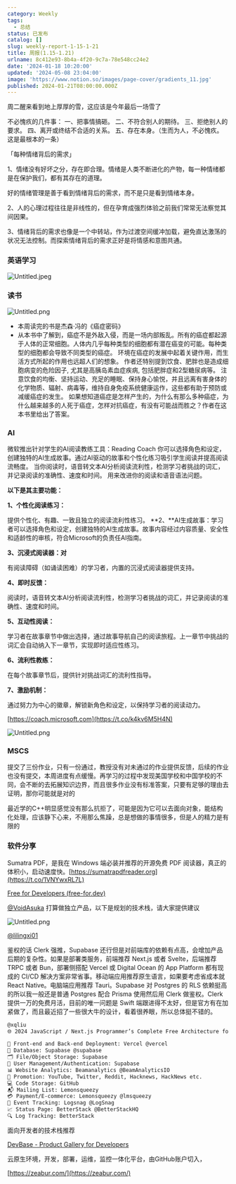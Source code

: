 ```yaml
---
category: Weekly
tags:
  - 总结
status: 已发布
catalog: []
slug: weekly-report-1-15-1-21
title: 周报(1.15-1.21)
urlname: 8c412e93-8b4a-4f20-9c7a-78e548cc24e2
date: '2024-01-18 10:20:00'
updated: '2024-05-08 23:04:00'
image: 'https://www.notion.so/images/page-cover/gradients_11.jpg'
published: 2024-01-21T08:00:00.000Z
---
```


周二醒来看到地上厚厚的雪，这应该是今年最后一场雪了


不必愧疚的几件事：
一、把事情搞砸。
二、不符合别人的期待。
三、拒绝别人的要求。
四、离开或终结不合适的关系。
五、存在本身。（生而为人，不必愧疚。这是最根本的一条）


「每种情绪背后的需求」


1、情绪没有好坏之分，存在即合理。情绪是人类不断进化的产物，每一种情绪都是在保护我们，都有其存在的道理。


好的情绪管理是善于看到情绪背后的需求，而不是只是看到情绪本身。


2、人的心理过程往往是非线性的，但在孕育成强烈体验之前我们常常无法察觉其间因果。


3、情绪背后的需求也像是一个中转站，作为过渡空间缓冲加载，避免直达激荡的状况无法控制。而探索情绪背后的需求正好是将情感和意图共通。


### 英语学习


![Untitled.jpeg](https://prod-files-secure.s3.us-west-2.amazonaws.com/5d24fe63-e567-4804-86f9-9fdc62e13082/faec46dc-9da5-4799-b905-c316418f1168/Untitled.jpeg?X-Amz-Algorithm=AWS4-HMAC-SHA256&X-Amz-Content-Sha256=UNSIGNED-PAYLOAD&X-Amz-Credential=ASIAZI2LB466YEXUW6FO%2F20250417%2Fus-west-2%2Fs3%2Faws4_request&X-Amz-Date=20250417T053959Z&X-Amz-Expires=3600&X-Amz-Security-Token=IQoJb3JpZ2luX2VjEM3%2F%2F%2F%2F%2F%2F%2F%2F%2F%2FwEaCXVzLXdlc3QtMiJHMEUCIQCRJf4IrePBvwkofw0JACS4N7zLXM6Uod7gVJA95NVwOwIgOGGG3ooyqgE%2F1HtmIpmwF9yWLu8INJ%2BMTTOUZT0cWuEq%2FwMIVhAAGgw2Mzc0MjMxODM4MDUiDMimG4U9oWFXo7avCyrcAze%2BgTXYhjptkKGHCEPlMnkmi8g2v8pUifCiaA56cxxNrURE9O6dAuM2ThuXCq%2FrFibQkrnHry45JwXDCmjVM91kbdYlbzdQtX7bJqNOgLVSw%2B9YbZwPbP%2Fv4eHGY%2F1maigT03L8w2vBSqZKrOcuy11K2QmsULD3NE%2FBOLCnRXXQ6kOV08pGOhF%2Fb2GlV9ce%2FoPO7oSnTrzxAG9ku5EETY8NOyOmqcPjxTjjGHRLx%2FlYIXAgtTF3aCrMDFx7G5WJ5JU%2B3O2jXYvM1NdufREDDPYWMTpbDL7%2BUKNMwsuy0wvHBiN5hKM1Yjz6kWJ%2F4pkxTwRy4M9woWrQVm1segbyORaHXGAzLB2xktbT6Pbe7UmzBLD%2BDSjFKCrt3QFyOe0I85qWAg5%2FBlM5YeIHjLukSrLllbQKHLEBV1j77XtPbqmgwUvV%2Bco7yTRsPz16V8wqVCeBuLDshkBsELGJfrvqgLCkKeZ4tawyIDohodr6aJTfPhIG0SA08EbfnkE5QOX76wpXDYMrGevdIFut%2Bmkbw8iRKZNDAy13mtLkpshIq8QeZjdlqMvf9%2BZzcY3c4oK2elZZU37paYMP0JQs9hJnma5rSRmUtscD8brWGjHPc8K883YobKDiRJvKjcfbMI%2BYgsAGOqUB0CqPclif3E1fuCMs90%2Fp5D0F0xs8UUdJQFTcHADazQhhF3TYTkM9QFdOVOO%2Fx1lYLNCGiNcR9U3e7zv7TRHzSWSkgcG4mbPtaQxEpTPIkZqzxl3cVO0bYEzfnLgjCB8LCyNWh8chNepxXuaJuuS%2Bjx99vL4KB%2BMKMADoTvNIsTVLEXn%2FqourrvXVVQGkwm6IMkoOU7uO6jt0Z0EV6HeKAvVEg5YI&X-Amz-Signature=370a451a9195e16016da8bb241f8f750ea488f74b664267aeaa631a9fbabd0ac&X-Amz-SignedHeaders=host&x-id=GetObject)


### 读书


![Untitled.png](https://prod-files-secure.s3.us-west-2.amazonaws.com/5d24fe63-e567-4804-86f9-9fdc62e13082/08aff459-da99-4ed5-87c6-1f4c95b62ac3/Untitled.png?X-Amz-Algorithm=AWS4-HMAC-SHA256&X-Amz-Content-Sha256=UNSIGNED-PAYLOAD&X-Amz-Credential=ASIAZI2LB466YEXUW6FO%2F20250417%2Fus-west-2%2Fs3%2Faws4_request&X-Amz-Date=20250417T053959Z&X-Amz-Expires=3600&X-Amz-Security-Token=IQoJb3JpZ2luX2VjEM3%2F%2F%2F%2F%2F%2F%2F%2F%2F%2FwEaCXVzLXdlc3QtMiJHMEUCIQCRJf4IrePBvwkofw0JACS4N7zLXM6Uod7gVJA95NVwOwIgOGGG3ooyqgE%2F1HtmIpmwF9yWLu8INJ%2BMTTOUZT0cWuEq%2FwMIVhAAGgw2Mzc0MjMxODM4MDUiDMimG4U9oWFXo7avCyrcAze%2BgTXYhjptkKGHCEPlMnkmi8g2v8pUifCiaA56cxxNrURE9O6dAuM2ThuXCq%2FrFibQkrnHry45JwXDCmjVM91kbdYlbzdQtX7bJqNOgLVSw%2B9YbZwPbP%2Fv4eHGY%2F1maigT03L8w2vBSqZKrOcuy11K2QmsULD3NE%2FBOLCnRXXQ6kOV08pGOhF%2Fb2GlV9ce%2FoPO7oSnTrzxAG9ku5EETY8NOyOmqcPjxTjjGHRLx%2FlYIXAgtTF3aCrMDFx7G5WJ5JU%2B3O2jXYvM1NdufREDDPYWMTpbDL7%2BUKNMwsuy0wvHBiN5hKM1Yjz6kWJ%2F4pkxTwRy4M9woWrQVm1segbyORaHXGAzLB2xktbT6Pbe7UmzBLD%2BDSjFKCrt3QFyOe0I85qWAg5%2FBlM5YeIHjLukSrLllbQKHLEBV1j77XtPbqmgwUvV%2Bco7yTRsPz16V8wqVCeBuLDshkBsELGJfrvqgLCkKeZ4tawyIDohodr6aJTfPhIG0SA08EbfnkE5QOX76wpXDYMrGevdIFut%2Bmkbw8iRKZNDAy13mtLkpshIq8QeZjdlqMvf9%2BZzcY3c4oK2elZZU37paYMP0JQs9hJnma5rSRmUtscD8brWGjHPc8K883YobKDiRJvKjcfbMI%2BYgsAGOqUB0CqPclif3E1fuCMs90%2Fp5D0F0xs8UUdJQFTcHADazQhhF3TYTkM9QFdOVOO%2Fx1lYLNCGiNcR9U3e7zv7TRHzSWSkgcG4mbPtaQxEpTPIkZqzxl3cVO0bYEzfnLgjCB8LCyNWh8chNepxXuaJuuS%2Bjx99vL4KB%2BMKMADoTvNIsTVLEXn%2FqourrvXVVQGkwm6IMkoOU7uO6jt0Z0EV6HeKAvVEg5YI&X-Amz-Signature=aeadc449e70a41ddbf17c4a92991975c9e59aa2d59d2328f0be94d897b7defb7&X-Amz-SignedHeaders=host&x-id=GetObject)

- 本周读完的书是杰森·冯的《癌症密码》
- 从本书中了解到，癌症不是外敌入侵，而是一场内部叛乱。所有的癌症都起源于人体的正常细胞。人体内几乎每种类型的细胞都有潜在癌变的可能。每种类型的细胞都会导致不同类型的癌症。
环境在癌症的发展中起着关键作用，而生活方式所起的作用也远超人们的想象。
作者还特别提到饮食、肥胖也是造成细胞病变的危险因子, 尤其是高胰岛素血症疾病, 包括肥胖症和2型糖尿病等。
注意饮食的均衡、坚持运动、充足的睡眠、保持身心愉悦，并且远离有害身体的化学物质、辐射、病毒等，维持自身免疫系统健康运作，这些都有助于预防或减缓癌症的发生。
如果想知道癌症是怎样产生的，为什么有那么多种癌症，为什么越来越多的人死于癌症，怎样对抗癌症，有没有可能战而胜之？作者在这本书里给出了答案。

### AI


微软推出针对学生的AI阅读教练工具：Reading Coach
你可以选择角色和设定，创建独特的AI生成故事。通过AI驱动的故事和个性化练习吸引学生阅读并提高阅读流畅度。
当你阅读时，语音转文本AI分析阅读流利性，检测学习者挑战的词汇，并记录阅读的准确性、速度和时间。
用来改进你的阅读和语音语法问题。


**以下是其主要功能：**


**1、个性化阅读练习：**


提供个性化、有趣、一致且独立的阅读流利性练习。
**2、**AI生成故事：学习者可以选择角色和设定，创建独特的AI生成故事。故事内容经过内容质量、安全性和适龄性的审核，符合Microsoft的负责任AI指南。


**3、沉浸式阅读器：对**


有阅读障碍（如诵读困难）的学习者，内置的沉浸式阅读器提供支持。


**4、即时反馈：**


阅读时，语音转文本AI分析阅读流利性，检测学习者挑战的词汇，并记录阅读的准确性、速度和时间。


**5、互动性阅读：**


学习者在故事章节中做出选择，通过故事导航自己的阅读旅程。上一章节中挑战的词汇会自动纳入下一章节，实现即时适应性练习。


**6、流利性教练：**


在每个故事章节后，提供针对挑战词汇的流利性指导。


**7、激励机制：**


通过努力为中心的徽章，解锁新角色和设定，以保持学习者的阅读动力。


[https://coach.microsoft.com](https://t.co/k4kv6M5H4N)


![Untitled.png](https://prod-files-secure.s3.us-west-2.amazonaws.com/5d24fe63-e567-4804-86f9-9fdc62e13082/8f53d036-0cfc-469d-a837-f15107675ae4/Untitled.png?X-Amz-Algorithm=AWS4-HMAC-SHA256&X-Amz-Content-Sha256=UNSIGNED-PAYLOAD&X-Amz-Credential=ASIAZI2LB466YEXUW6FO%2F20250417%2Fus-west-2%2Fs3%2Faws4_request&X-Amz-Date=20250417T053959Z&X-Amz-Expires=3600&X-Amz-Security-Token=IQoJb3JpZ2luX2VjEM3%2F%2F%2F%2F%2F%2F%2F%2F%2F%2FwEaCXVzLXdlc3QtMiJHMEUCIQCRJf4IrePBvwkofw0JACS4N7zLXM6Uod7gVJA95NVwOwIgOGGG3ooyqgE%2F1HtmIpmwF9yWLu8INJ%2BMTTOUZT0cWuEq%2FwMIVhAAGgw2Mzc0MjMxODM4MDUiDMimG4U9oWFXo7avCyrcAze%2BgTXYhjptkKGHCEPlMnkmi8g2v8pUifCiaA56cxxNrURE9O6dAuM2ThuXCq%2FrFibQkrnHry45JwXDCmjVM91kbdYlbzdQtX7bJqNOgLVSw%2B9YbZwPbP%2Fv4eHGY%2F1maigT03L8w2vBSqZKrOcuy11K2QmsULD3NE%2FBOLCnRXXQ6kOV08pGOhF%2Fb2GlV9ce%2FoPO7oSnTrzxAG9ku5EETY8NOyOmqcPjxTjjGHRLx%2FlYIXAgtTF3aCrMDFx7G5WJ5JU%2B3O2jXYvM1NdufREDDPYWMTpbDL7%2BUKNMwsuy0wvHBiN5hKM1Yjz6kWJ%2F4pkxTwRy4M9woWrQVm1segbyORaHXGAzLB2xktbT6Pbe7UmzBLD%2BDSjFKCrt3QFyOe0I85qWAg5%2FBlM5YeIHjLukSrLllbQKHLEBV1j77XtPbqmgwUvV%2Bco7yTRsPz16V8wqVCeBuLDshkBsELGJfrvqgLCkKeZ4tawyIDohodr6aJTfPhIG0SA08EbfnkE5QOX76wpXDYMrGevdIFut%2Bmkbw8iRKZNDAy13mtLkpshIq8QeZjdlqMvf9%2BZzcY3c4oK2elZZU37paYMP0JQs9hJnma5rSRmUtscD8brWGjHPc8K883YobKDiRJvKjcfbMI%2BYgsAGOqUB0CqPclif3E1fuCMs90%2Fp5D0F0xs8UUdJQFTcHADazQhhF3TYTkM9QFdOVOO%2Fx1lYLNCGiNcR9U3e7zv7TRHzSWSkgcG4mbPtaQxEpTPIkZqzxl3cVO0bYEzfnLgjCB8LCyNWh8chNepxXuaJuuS%2Bjx99vL4KB%2BMKMADoTvNIsTVLEXn%2FqourrvXVVQGkwm6IMkoOU7uO6jt0Z0EV6HeKAvVEg5YI&X-Amz-Signature=4b890b350a6e9fef5a3a9e7d3f9a78f10775c293dbb303b114027387ba13981b&X-Amz-SignedHeaders=host&x-id=GetObject)


### MSCS


提交了三份作业，只有一份通过，教授没有对未通过的作业提供反馈，后续的作业也没有提交，本周进度有点缓慢。再学习的过程中发现美国学校和中国学校的不同，会不断的去拓展知识边界，而且很多作业没有标准答案，只要有足够的理由去证明，那你可能就是对的


最近学的C++明显感觉没有那么抗拒了，可能是因为它可以去面向对象，能结构化处理，应该静下心来，不用那么焦躁，总是想做的事情很多，但是人的精力是有限的


### 软件分享


Sumatra PDF，是我在 Windows 端必装并推荐的开源免费 PDF 阅读器，真正的体积小，启动速度快。[https://sumatrapdfreader.org](https://t.co/1VNYwxRL7L)


[Free for Developers (free-for.dev)](https://free-for.dev/#/)


[@VoidAsuka](https://twitter.com/VoidAsuka) 打算做独立产品，以下是规划的技术栈，请大家提供建议


![Untitled.png](https://prod-files-secure.s3.us-west-2.amazonaws.com/5d24fe63-e567-4804-86f9-9fdc62e13082/93561a3c-b2bc-4a43-bbc5-67e3f740ed5e/Untitled.png?X-Amz-Algorithm=AWS4-HMAC-SHA256&X-Amz-Content-Sha256=UNSIGNED-PAYLOAD&X-Amz-Credential=ASIAZI2LB466YEXUW6FO%2F20250417%2Fus-west-2%2Fs3%2Faws4_request&X-Amz-Date=20250417T053959Z&X-Amz-Expires=3600&X-Amz-Security-Token=IQoJb3JpZ2luX2VjEM3%2F%2F%2F%2F%2F%2F%2F%2F%2F%2FwEaCXVzLXdlc3QtMiJHMEUCIQCRJf4IrePBvwkofw0JACS4N7zLXM6Uod7gVJA95NVwOwIgOGGG3ooyqgE%2F1HtmIpmwF9yWLu8INJ%2BMTTOUZT0cWuEq%2FwMIVhAAGgw2Mzc0MjMxODM4MDUiDMimG4U9oWFXo7avCyrcAze%2BgTXYhjptkKGHCEPlMnkmi8g2v8pUifCiaA56cxxNrURE9O6dAuM2ThuXCq%2FrFibQkrnHry45JwXDCmjVM91kbdYlbzdQtX7bJqNOgLVSw%2B9YbZwPbP%2Fv4eHGY%2F1maigT03L8w2vBSqZKrOcuy11K2QmsULD3NE%2FBOLCnRXXQ6kOV08pGOhF%2Fb2GlV9ce%2FoPO7oSnTrzxAG9ku5EETY8NOyOmqcPjxTjjGHRLx%2FlYIXAgtTF3aCrMDFx7G5WJ5JU%2B3O2jXYvM1NdufREDDPYWMTpbDL7%2BUKNMwsuy0wvHBiN5hKM1Yjz6kWJ%2F4pkxTwRy4M9woWrQVm1segbyORaHXGAzLB2xktbT6Pbe7UmzBLD%2BDSjFKCrt3QFyOe0I85qWAg5%2FBlM5YeIHjLukSrLllbQKHLEBV1j77XtPbqmgwUvV%2Bco7yTRsPz16V8wqVCeBuLDshkBsELGJfrvqgLCkKeZ4tawyIDohodr6aJTfPhIG0SA08EbfnkE5QOX76wpXDYMrGevdIFut%2Bmkbw8iRKZNDAy13mtLkpshIq8QeZjdlqMvf9%2BZzcY3c4oK2elZZU37paYMP0JQs9hJnma5rSRmUtscD8brWGjHPc8K883YobKDiRJvKjcfbMI%2BYgsAGOqUB0CqPclif3E1fuCMs90%2Fp5D0F0xs8UUdJQFTcHADazQhhF3TYTkM9QFdOVOO%2Fx1lYLNCGiNcR9U3e7zv7TRHzSWSkgcG4mbPtaQxEpTPIkZqzxl3cVO0bYEzfnLgjCB8LCyNWh8chNepxXuaJuuS%2Bjx99vL4KB%2BMKMADoTvNIsTVLEXn%2FqourrvXVVQGkwm6IMkoOU7uO6jt0Z0EV6HeKAvVEg5YI&X-Amz-Signature=8f7e2601491c08347bf9b32cce6440db0810beb5e917b3c26144c70b6c3a32f6&X-Amz-SignedHeaders=host&x-id=GetObject)


[@lilingxi01](https://twitter.com/lilingxi01)


鉴权的话 Clerk 强推，Supabase 还行但是对前端库的依赖有点高，会增加产品后期的复杂性。如果是部署类服务，前端推荐 Next.js 或者 Svelte，后端推荐 TRPC 或者 Bun，部署侧搭配 Vercel 或 Digital Ocean 的 App Platform 都有现成的 CI/CD 解决方案非常省事。移动端应用推荐原生语言，如果要考虑省成本就 React Native。电脑端应用推荐 Tauri。Supabase 对 Postgres 的 RLS 依赖挺高的所以我一般还是普通 Postgres 配合 Prisma 使用然后用 Clerk 做鉴权。Clerk 提供一万的免费月活，目前的唯一问题是 Swift 端跟进得不太好，但是官方有在加紧做了，而且最近招了一些很大牛的设计，看着很养眼，所以总体挺不错的。


```markdown
@xqliu
🌐 2024 JavaScript / Next.js Programmer’s Complete Free Architecture for solo entrepreneur:

🔧 Front-end and Back-end Deployment: Vercel @vercel
💾 Database: Supabase @supabase
🗂️ File/Object Storage: Supabase
👥 User Management/Authentication: Supabase
📊 Website Analytics: Beamanalytics @BeamAnalyticsIO
📣 Promotion: YouTube, Twitter, Reddit, Hacknews, HackNews etc. 
💻 Code Storage: GitHub
📬 Mailing List: Lemonsqueezy
💳 Payment/E-commerce: Lemonsqueezy @lmsqueezy
📌 Event Tracking: Logsnag @LogSnag
📈 Status Page: BetterStack @BetterStackHQ
🔍 Log Tracking: BetterStack
```


面向开发者的技术栈推荐


[DevBase - Product Gallery for Developers](https://devbase.fyi/)


云原生环境，开发，部署，运维，监控一体化平台，由GitHub账户切入，


[https://zeabur.com/](https://zeabur.com/)

